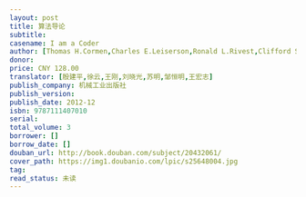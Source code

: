```yaml
---
layout: post
title: 算法导论
subtitle: 
casename: I am a Coder
author: [Thomas H.Cormen,Charles E.Leiserson,Ronald L.Rivest,Clifford Stein]
donor: 
price: CNY 128.00
translator: [殷建平,徐云,王刚,刘晓光,苏明,邹恒明,王宏志]
publish_company: 机械工业出版社
publish_version: 
publish_date: 2012-12
isbn: 9787111407010
serial: 
total_volume: 3
borrower: []
borrow_date: []
douban_url: http://book.douban.com/subject/20432061/
cover_path: https://img1.doubanio.com/lpic/s25648004.jpg
tag: 
read_status: 未读
---
```

